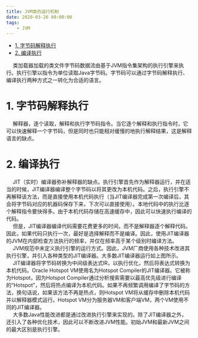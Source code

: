 ```yaml
---
title: JVM类的运行机制
date: 2020-03-26 00:00:00
tags:
    - JVM
---
```

- [1. 字节码解释执行](#1-%e5%ad%97%e8%8a%82%e7%a0%81%e8%a7%a3%e9%87%8a%e6%89%a7%e8%a1%8c)
- [2. 编译执行](#2-%e7%bc%96%e8%af%91%e6%89%a7%e8%a1%8c)

&emsp; 类加载器加载的类文件字节码数据流由基于JVM指令集架构的执行引擎来执行。执行引擎以指令为单位读取Java字节码。字节码可以通过字节码解释执行、编译执行两种方式之一转化为合适的语言。  
# 1. 字节码解释执行  
&emsp; 解释器，逐个读取，解释和执行字节码指令。当它逐个解释和执行指令时，它可以快速解释一个字节码，但是同时也只能相对缓慢的地执行解释结果，这是解释语言的缺点。  
# 2. 编译执行  
&emsp; JIT（实时）编译器弥补解释器的缺点。执行引擎首先作为解释器运行，并在适当的时候，JIT编译器编译整个字节码以将其更改为本机代码。之后，执行引擎不再解释该方法，而是直接使用本机代码执行（当JIT编译器完成第一次编译后，其会将字节码对应的机器码保存下来，下次可以直接使用）。本地代码中的执行比逐个解释指令要快得多。由于本机代码存储在高速缓存中，因此可以快速执行编译的代码。  
&emsp; 但是，JIT编译器编译代码需要花费更多的时间，而不是解释器逐个解释代码。因此，如果代码只执行一次，最好是选择解释而不是编译。因此，使用JIT编译器的JVM在内部检查方法执行的频率，并仅在频率高于某个级别时编译方法。  
&emsp; JVM规范中未定义执行引擎的运行方式。因此，JVM厂商使用各种技术改进其执行引擎，并引入各种类型的JIT编译器。大多数JIT编译器运行如上图所示。  
&emsp; JIT编译器将字节码转换为中间级表达式IR，以执行优化，然后将表达式转换为本机代码。Oracle Hotspot VM使用名为Hotspot Compiler的JIT编译器。它被称为Hotspot，因为Hotspot Compiler通过分析搜索需要以最高优先级进行编译的“Hotspot”，然后将热点编译为本机代码。如果不再频繁调用编译了字节码的方法，换句话说，如果该方法不再是热点，则Hotspot VM将从缓存中删除本机代码并以解释器模式运行。Hotspot VM分为服务器VM和客户端VM，两个VM使用不同的JIT编译器。  
&emsp; 大多数Java性能改进都是通过改进执行引擎来实现的。除了JIT编译器之外，还引入了各种优化技术，因此可以不断改进JVM性能。初始JVM和最新JVM之间的最大区别是执行引擎。  